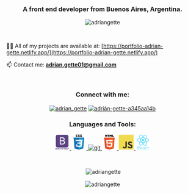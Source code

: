 <h3 align="center">A front end developer from Buenos Aires, Argentina.</h3>

<p align="center"> <img src="https://komarev.com/ghpvc/?username=adriangette&label=Profile%20views&color=0e75b6&style=flat" alt="adriangette" /> </p>

<br>

  👨‍💻 All of my projects are available at:  [https://portfolio-adrian-gette.netlify.app/](https://portfolio-adrian-gette.netlify.app/)

  📫 Contact me:  **adrian.gette01@gmail.com** 
  
<br>

<h3 align="center">Connect with me:</h3>
<p align="center"">
<a href="https://twitter.com/adrian_gette" target="blank"><img align="center" src="https://raw.githubusercontent.com/rahuldkjain/github-profile-readme-generator/master/src/images/icons/Social/twitter.svg" alt="adrian_gette" height="30" width="40" /></a>
<a href="https://linkedin.com/in/adrián-gette-a345aa14b" target="blank"><img align="center" src="https://raw.githubusercontent.com/rahuldkjain/github-profile-readme-generator/master/src/images/icons/Social/linked-in-alt.svg" alt="adrián-gette-a345aa14b" height="30" width="40" /></a>
</p>


<h3 align="center">Languages and Tools:</h3>
<p align="center"> <a href="https://getbootstrap.com" target="_blank"> <img src="https://raw.githubusercontent.com/devicons/devicon/master/icons/bootstrap/bootstrap-plain-wordmark.svg" alt="bootstrap" width="40" height="40"/> </a> <a href="https://www.w3schools.com/css/" target="_blank"> <img src="https://raw.githubusercontent.com/devicons/devicon/master/icons/css3/css3-original-wordmark.svg" alt="css3" width="40" height="40"/> </a> <a href="https://git-scm.com/" target="_blank"> <img src="https://www.vectorlogo.zone/logos/git-scm/git-scm-icon.svg" alt="git" width="40" height="40"/> </a> <a href="https://www.w3.org/html/" target="_blank"> <img src="https://raw.githubusercontent.com/devicons/devicon/master/icons/html5/html5-original-wordmark.svg" alt="html5" width="40" height="40"/> </a> <a href="https://developer.mozilla.org/en-US/docs/Web/JavaScript" target="_blank"> <img src="https://raw.githubusercontent.com/devicons/devicon/master/icons/javascript/javascript-original.svg" alt="javascript" width="40" height="40"/> </a> <a href="https://reactjs.org/" target="_blank"> <img src="https://raw.githubusercontent.com/devicons/devicon/master/icons/react/react-original-wordmark.svg" alt="react" width="40" height="40"/> </a> </p>

<br>

<p align="center">&nbsp;<img align="center" src="https://github-readme-stats.vercel.app/api?username=adriangette&show_icons=true&locale=en" alt="adriangette" /></p>

<p align="center"><img align="center" src="https://github-readme-streak-stats.herokuapp.com/?user=adriangette&" alt="adriangette" /></p>
